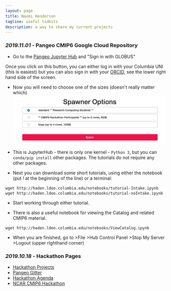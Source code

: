 ```yaml
---
layout: page
title: Naomi Henderson
tagline: useful tidbits
description: a way to share my current projects
---
```


### *2019.11.01* -  Pangeo CMIP6 Google Cloud Repository

- Go to the [Pangeo Jupyter Hub](https://ocean.pangeo.io) and "Sign in with GLOBUS"

Once you click on this button, you can either log in with your Columbia UNI (this is easiest) but you can also sign in with your [ORCID](https://orcid.org/register), see the lower right hand side of the screen.

- Now you will need to choose one of the sizes (doesn't really matter which)
![Spawner Choices](assets/SpawnerOptions.png)

- This is JupyterHub - there is only one kernel - `Python 3`, but you can `conda/pip install` other packages. The tutorials do not require any other packages.

- Next you can download some short tutorials, using either the notebook (put ! at the beginning of the line) or a terminal:

``` 
wget http://haden.ldeo.columbia.edu/notebooks/tutorial-Intake.ipynb
wget http://haden.ldeo.columbia.edu/notebooks/tutorial-noIntake.ipynb
```

- Start working through either tutorial.

- There is also a useful notebook for viewing the Catalog and related CMIP6 material.
``` 
wget http://haden.ldeo.columbia.edu/notebooks/ViewCatalog.ipynb
```

- When you are finished, go to >File >Hub Control Panel >Stop My Server >Logout (upper righthand corner)

### *2019.10.18* - Hackathon Pages

 - [Hackathon Projects](https://discourse.pangeo.io/c/cmip6hack/cmip6hack-projects)
 - [Pangeo Gitter](https://gitter.im/pangeo-data/data)
 - [Hackathon Agenda](https://cmip6hack.github.io/#/schedule)
 - [NCAR CMIP6 Hackathon](https://cmip6hack.github.io/#/)
